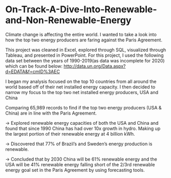 # On-Track-A-Dive-Into-Renewable-and-Non-Renewable-Energy
Climate change is affecting the entire world. I wanted to take a look into how the top two energy producers are faring against the Paris Agreement.

This project was cleaned in Excel, explored through SQL, visualized through Tableau, and presented in PowerPoint. For this project, I used the following data set between the years of 1990-2019(as data was incomplete for 2020) which can be found below: http://data.un.org/Data.aspx?d=EDATA&f=cmID%3AEC

I began my analysis focused on the top 10 countries from all around the world based off of their net installed energy capacity. I then decided to narrow my focus to the top two net installed energy producers, USA and China

Comparing 65,989 records to find if the top two energy producers (USA & China) are in line with the Paris Agreement. 

→ Explored renewable energy capacities of both the USA and China and found that since 1990 China has had over 10x growth in hydro. Making up the largest portion of their renewable energy at 4 billion kWh. 

→ Discovered that 77% of Brazil’s and Sweden’s energy production is renewable. 

→ Concluded that by 2030 China will be 61% renewable energy and the USA will be 41% renewable energy falling short of the 2/3rd renewable energy goal set in the Paris Agreement by using forecasting tools.  
